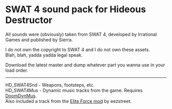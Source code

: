 # SWAT 4 sound pack for Hideous Destructor
All sounds were (obviously) taken from SWAT 4, developed by Irrational Games and published by Sierra.

I do not own the copyright to SWAT 4 and I do not own these assets.\
Blah, blah, yadda yadda legal speak.

Download the latest master and dump whatever part you wanna use in your load order.

***
HD_SWAT4Snd - Weapons, footsteps, etc.\
HD_SWAT4Mus - Dynamic music tracks from the game. Requires [DoomDynMus](https://forum.zdoom.org/viewtopic.php?f=43&t=72207).\
Also included a track from the [Elite Force mod](https://www.moddb.com/mods/swat-elite-force) by eezstreet.

